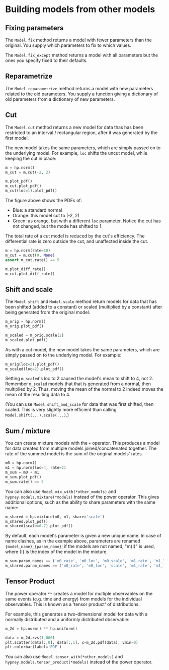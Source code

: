 Building models from other models
=================================


Fixing parameters
-----------------
The `Model.fix` method returns a model with fewer parameters than the original. You supply which parameters to fix to which values.

The `Model.fix_except` method returns a model with all parameters but the ones you specify fixed to their defaults.


Reparametrize
--------------

The `Model.reparametrize` method returns a model with new parameters related to the old parameters. You supply a function giving a dictionary of old parameters from a dictionary of new parameters.



Cut
---
The `Model.cut` method returns a new model for data thas has been restricted to an interval / rectangular region, after it was generated by the first model.

The new model takes the same parameters, which are simply passed on to the underlying model. For example, `loc` shifts the uncut model, while keeping the cut in place:

```python
m = hp.norm()
m_cut = m.cut(-2, 2)

m.plot_pdf()
m_cut.plot_pdf()
m_cut(loc=1).plot_pdf()
```

The figure above shows the PDFs of:
  * Blue: a standard normal
  * Orange: this model cut to (-2, 2)
  * Green: as orange, but with a different `loc` parameter. Notice the cut has not changed, but the mode has shifted to 1.

The total rate of a cut model is reduced by the cut's efficiency. The differential rate is zero outside the cut, and unaffected inside the cut.

```python
m = hp.norm(rate=10)
m_cut = m.cut(0, None)
assert m_cut.rate() == 5

m.plot_diff_rate()
m_cut.plot_diff_rate()
```

Shift and scale
---------------
The `Model.shift` and `Model.scale` method return models for data that has been shifted (added to a constant) or scaled (multiplied by a constant) after being generated from the original model.

```python
m_orig = hp.norm()
m_orig.plot_pdf()

m_scaled = m_orig.scale(2)
m_scaled.plot_pdf()
```

As with a cut model, the new model takes the same parameters, which are simply passed on to the underlying model. For example:

```python
m_orig(loc=2).plot_pdf()
m_scaled(loc=2).plot_pdf()
```
Setting `m_scaled`'s loc to 2 caused the model's mean to shift to 4, not 2. Remember `m_scaled` models that that is generated from a normal, then multiplied by 2. Thus, moving the mean of the normal to 2 indeed moves the mean of the resulting data to 4.

(You can use `Model.shift_and_scale` for data that was first shifted, then scaled. This is very slightly more efficient than calling `Model.shift(...).scale(...)`.)



Sum / mixture
--------------
You can create mixture models with the `+` operator. This produces a model for data created from multiple models joined/concatenated together. The rate of the summed model is the sum of the original models' rates.

```python
m0 = hp.norm()
m1 = hp.norm(loc=4, rate=2)
m_sum = m0 + m1
m_sum.plot_pdf()
m_sum.rate() == 3
```

You can also use `Model.mix_with(*other_models)` and `hypney.models.mixture(*models)` instead of the power operator. This gives additional options, such as the ability to share parameters with the same name:

```python
m_shared = hp.mixture(m0, m1, share='scale')
m_shared.plot_pdf()
m_shared(scale=0.7).plot_pdf()
```

By default, each model's parameter is given a new unique name. In case of name clashes, as in the example above, parameters are renamed `{model_name}_{param_name}`; if the models are not named, "m{I}" is used, where {I} is the index of the model in the mixture.

```python
m_sum.param_names == ('m0_rate', 'm0_loc', 'm0_scale', 'm1_rate', 'm1_loc', 'm1_scale')
m_shared.param_names == ('m0_rate', 'm0_loc', 'scale', 'm1_rate', 'm1_loc')
```


Tensor Product
---------------
The power operator `**` creates a model for multiple observables on the same events (e.g. time and energy) from models for the individual observables. This is known as a 'tensor product' of distributions.

For example, this generates a two-dimensional model for data with a normally distributed and a uniformly distributed observable:

```python
m_2d = hp.norm() ** hp.uniform()

data = m_2d.rvs(1_000)
plt.scatter(data[:,0], data[:,1], c=m_2d.pdf(data), vmin=0)
plt.colorbar(label='PDF')
```

You can also use `Model.tensor_with(*other_models)` and `hypney.models.tensor_product(*models)` instead of the power operator.